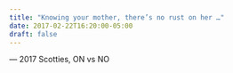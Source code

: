 ```yaml
---
title: "Knowing your mother, there’s no rust on her …"
date: 2017-02-22T16:20:00-05:00
draft: false
---
```

— 2017 Scotties, ON vs NO
<!--more--> 

